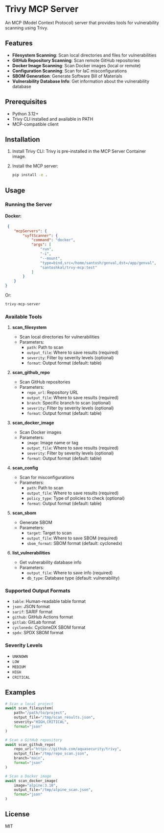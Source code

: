 # Trivy MCP Server

An MCP (Model Context Protocol) server that provides tools for vulnerability scanning using Trivy.

## Features

- **Filesystem Scanning**: Scan local directories and files for vulnerabilities
- **GitHub Repository Scanning**: Scan remote GitHub repositories
- **Docker Image Scanning**: Scan Docker images (local or remote)
- **Configuration Scanning**: Scan for IaC misconfigurations
- **SBOM Generation**: Generate Software Bill of Materials
- **Vulnerability Database Info**: Get information about the vulnerability database

## Prerequisites

- Python 3.12+
- Trivy CLI installed and available in PATH
- MCP-compatible client

## Installation

1. Install Trivy CLI:
    Trivy is pre-installed in the MCP Server Container image.

2. Install the MCP server:
   ```bash
   pip install -e .
   ```

## Usage

### Running the Server

 #### Docker:
```json
 {
    "mcpServers": {
        "syftScanner": {
            "command": "docker",
            "args": [
                "run",
                "-i",
                "--mount",
                "type=bind,src=/home/santosh/genval,dst=/app/genval",
                "santoshkal/trvy-mcp:test"
            ]
        }
    }
}
 ```

Or:

```bash
trivy-mcp-server
```

### Available Tools

1. **scan_filesystem**
   - Scan local directories for vulnerabilities
   - Parameters:
     - `path`: Path to scan
     - `output_file`: Where to save results (required)
     - `severity`: Filter by severity levels (optional)
     - `format`: Output format (default: table)

2. **scan_github_repo**
   - Scan GitHub repositories
   - Parameters:
     - `repo_url`: Repository URL
     - `output_file`: Where to save results (required)
     - `branch`: Specific branch to scan (optional)
     - `severity`: Filter by severity levels (optional)
     - `format`: Output format (default: table)

3. **scan_docker_image**
   - Scan Docker images
   - Parameters:
     - `image`: Image name or tag
     - `output_file`: Where to save results (required)
     - `severity`: Filter by severity levels (optional)
     - `format`: Output format (default: table)

4. **scan_config**
   - Scan for misconfigurations
   - Parameters:
     - `path`: Path to scan
     - `output_file`: Where to save results (required)
     - `policy_type`: Type of policies to check (optional)
     - `format`: Output format (default: table)

5. **scan_sbom**
   - Generate SBOM
   - Parameters:
     - `target`: Target to scan
     - `output_file`: Where to save SBOM (required)
     - `sbom_format`: SBOM format (default: cyclonedx)

6. **list_vulnerabilities**
   - Get vulnerability database info
   - Parameters:
     - `output_file`: Where to save info (required)
     - `db_type`: Database type (default: vulnerability)

### Supported Output Formats

- `table`: Human-readable table format
- `json`: JSON format
- `sarif`: SARIF format
- `github`: GitHub Actions format
- `gitlab`: GitLab format
- `cyclonedx`: CycloneDX SBOM format
- `spdx`: SPDX SBOM format

### Severity Levels

- `UNKNOWN`
- `LOW`
- `MEDIUM`
- `HIGH`
- `CRITICAL`

## Examples

```python
# Scan a local project
await scan_filesystem(
    path="/path/to/project",
    output_file="/tmp/scan_results.json",
    severity="HIGH,CRITICAL",
    format="json"
)

# Scan a GitHub repository
await scan_github_repo(
    repo_url="https://github.com/aquasecurity/trivy",
    output_file="/tmp/repo_scan.json",
    branch="main",
    format="json"
)

# Scan a Docker image
await scan_docker_image(
    image="alpine:3.10",
    output_file="/tmp/alpine_scan.json",
    format="json"
)
```

## License

MIT
